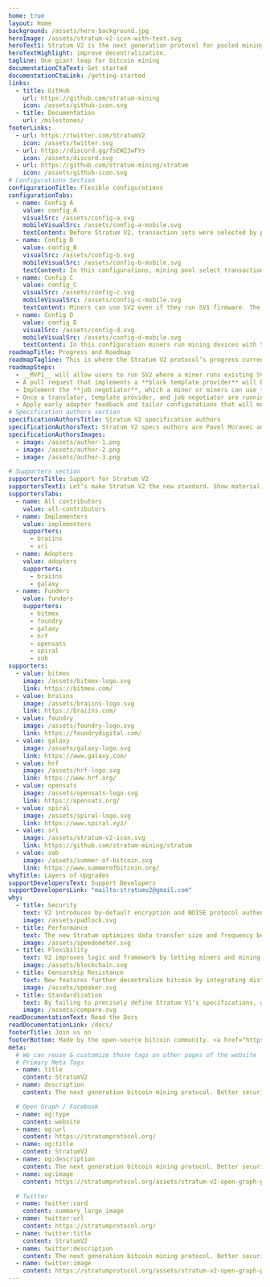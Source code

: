```yaml
---
home: true
layout: Home
background: /assets/hero-background.jpg
heroImage: /assets/stratum-v2-icon-with-text.svg
heroText1: Stratum V2 is the next generation protocol for pooled mining. It increases security, makes data transfers more efficient, and reduces mining infrastructure requirements. It also introduces three new sub-protocols that let miners select transaction sets and
heroTextHighlight: improve decentralization.
tagline: One giant leap for bitcoin mining
documentationCtaText: Get started
documentationCtaLink: /getting-started
links:
  - title: GitHub
    url: https://github.com/stratum-mining
    icon: /assets/github-icon.svg
  - title: Documentation
    url: /milestones/
footerLinks:
  - url: https://twitter.com/StratumV2
    icon: /assets/twitter.svg
  - url: https://discord.gg/fsEW23wFYs
    icon: /assets/discord.svg
  - url: https://github.com/stratum-mining/stratum
    icon: /assets/github-icon.svg
# Configurations Section
configurationTitle: Flexible configurations
configurationTabs:
  - name: Config A
    value: config_A
    visualSrc: /assets/config-a.svg
    mobileVisualSrc: /assets/config-a-mobile.svg
    textContent: Before Stratum V2, transaction sets were selected by pools. With this SV2 configuration they’re selected by individual miners, making the network more censorship-resistant. Miners run SV2 firmware, connecting to the SV2 proxy server. Miners can pick their transactions locally and declare them to an SV2 pool.
  - name: Config B
    value: config_B
    visualSrc: /assets/config-b.svg
    mobileVisualSrc: /assets/config-b-mobile.svg
    textContent: In this configurations, mining pool select transactions, but it uses all the security and performance features of the protocol.
  - name: Config C
    value: config_C
    visualSrc: /assets/config-c.svg
    mobileVisualSrc: /assets/config-c-mobile.svg
    textContent: Miners can use SV2 even if they run SV1 firmware. The translation proxy translates SV1 to SV2 messages and sends them to the SV2 pool. Transactions selection, in this configuration is done by the pool.
  - name: Config D
    value: config_D
    visualSrc: /assets/config-d.svg
    mobileVisualSrc: /assets/config-d-mobile.svg
    textContent: In this configuration miners run mining devices with SV1 firmware and connect to the translation proxy which translates the SV1 to SV2 messages and sends them to the SV2 pool. Transaction selection is done by the miners locally and then declared to the pool.
roadmapTitle: Progress and Roadmap
roadmapTagline: This is where the Stratum V2 protocol’s progress currently stands.
roadmapSteps:
  - __MVP1__ will allow users to run SV2 where a miner runs existing SV1 firmware with a proxy that translates messages into SV2. In this configuration, the pool selects transactions.
  - A pull request that implements a **block template provider** will be submitted to the Bitcoin Core repository for review which will make MVP1 complete.
  - Implement the **job negotiator**, which a miner or miners can use to declare a block template to a pool.
  - Once a translator, template provider, and job negotiator are running, we will launch an MVP2. In this configuration, a miner handles mempool transaction selection, and the pool accepts it.
  - Apply early adopter feedback and tailor configurations that will move MVP1 and MVP2 from beta to production-ready.
# Specification authors section
specificationAuthorsTitle: Stratum V2 specification authors
specificationAuthorsText: Stratum V2 specs authors are Pavel Moravec and Jan Čapek, in collaboration with Matt Corallo and other industry experts.
specificationAuthorsImages:
  - image: /assets/author-1.png
  - image: /assets/author-2.png
  - image: /assets/author-3.png

# Supporters section
supportersTitle: Support for Stratum V2
supportersText1: Let’s make Stratum V2 the new standard. Show material support or indicate your approval of the protocol direction.
supportersTabs:
  - name: All contributors
    value: all-contributors
  - name: Implementers
    value: implementers
    supporters:
      - braiins
      - sri
  - name: Adopters
    value: adopters
    supporters:
      - braiins
      - galaxy
  - name: Funders
    value: funders
    supporters:
      - bitmex
      - foundry
      - galaxy
      - hrf
      - opensats
      - spiral
      - sob
supporters:
  - value: bitmex
    image: /assets/bitmex-logo.svg
    link: https://bitmex.com/
  - value: braiins
    image: /assets/braiins-logo.svg
    link: https://braiins.com/
  - value: foundry
    image: /assets/foundry-logo.svg
    link: https://foundrydigital.com/
  - value: galaxy
    image: /assets/galaxy-logo.svg
    link: https://www.galaxy.com/
  - value: hrf
    image: /assets/hrf-logo.svg
    link: https://www.hrf.org/
  - value: opensats
    image: /assets/opensats-logo.svg
    link: https://opensats.org/    
  - value: spiral
    image: /assets/spiral-logo.svg
    link: https://www.spiral.xyz/
  - value: sri
    image: /assets/stratum-v2-icon.svg
    link: https://github.com/stratum-mining/stratum
  - value: sob
    image: /assets/summer-of-bitcoin.svg
    link: https://www.summerofbitcoin.org/
whyTitle: Layers of Upgrades
supportDevelopersText: Support Developers
supportDevelopersLink: "mailto:stratumv2@gmail.com"
why:
  - title: Security
    text: V2 introduces by-default encryption and NOISE protocol authentication, hardening the protocol against man-in-the-middle attacks.
    image: /assets/padlock.svg
  - title: Performance
    text: The new Stratum optimizes data transfer size and frequency between miners, proxies, and pool operators, creating higher submission rates while reducing hash rate variance (miner payouts).
    image: /assets/speedometer.svg
  - title: Flexibility
    text: V2 improves logic and framework by letting miners and mining pools running V1 make incremental and modular improvements. These implementations can communicate via pool and client-side proxy translations with minimal tradeoffs.
    image: /assets/blockchain.svg
  - title: Censorship Resistance
    text: New features further decentralize bitcoin by integrating distributed transaction selections into the protocol, letting end-miners build and select transaction sets and block templates.
    image: /assets/speaker.svg
  - title: Standardization
    text: By failing to precisely define Stratum V1’s specifications, we inadvertently created multiple implementations with varying semi-compatible dialects. Stratum V2 fixes this by defining its protocol parameters to ensure cross-compatibility between and pools and end-mining devices.
    image: /assets/compare.svg
readDocumentationText: Read the Docs
readDocumentationLink: /docs/
footerTitle: Join us on
footerBottom: Made by the open-source bitcoin community. <a href="https://www.freepik.com/free-vector/space-illustration-night-alien-fantasy-landscape_5603523.htm" rel="nofollow noindex">Image by vectorpouch</a> on Freepik.
meta:
  # We can reuse & customize those tags on other pages of the website
  # Primary Meta Tags
  - name: title
    content: StratumV2
  - name: description
    content: The next generation bitcoin mining protocol. Better security, performance, flexibility and censorship resistance, by allowing miners to select transactions.

  # Open Graph / Facebook
  - name: og:type
    content: website
  - name: og:url
    content: https://stratumprotocol.org/
  - name: og:title
    content: StratumV2
  - name: og:description
    content: The next generation bitcoin mining protocol. Better security, performance, flexibility and censorship resistance, by allowing miners to select transactions.
  - name: og:image
    content: https://stratumprotocol.org/assets/stratum-v2-open-graph-preview.png

  # Twitter
  - name: twitter:card
    content: summary_large_image
  - name: twitter:url
    content: https://stratumprotocol.org/
  - name: twitter:title
    content: StratumV2
  - name: twitter:description
    content: The next generation bitcoin mining protocol. Better security, performance, flexibility and censorship resistance, by allowing miners to select transactions.
  - name: twitter:image
    content: https://stratumprotocol.org/assets/stratum-v2-open-graph-preview.png
---
```

